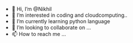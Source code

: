 - 👋 Hi, I’m @Nikhil
- 👀 I’m interested in coding and cloudcomputing..
- 🌱 I’m currently learning python language
- 💞️ I’m looking to collaborate on ...
- 📫 How to reach me ...

<!---
Marknikhil/Marknikhil is a ✨ special ✨ repository because its `README.md` (this file) appears on your GitHub profile.
You can click the Preview link to take a look at your changes.
--->
